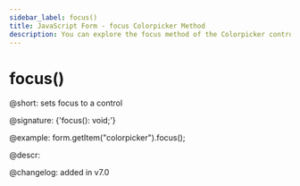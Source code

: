```yaml
---
sidebar_label: focus()
title: JavaScript Form - focus Colorpicker Method 
description: You can explore the focus method of the Colorpicker control of Form in the documentation of the DHTMLX JavaScript UI library. Browse developer guides and API reference, try out code examples and live demos, and download a free 30-day evaluation version of DHTMLX Suite 7.
---
```


# focus()

@short: sets focus to a control

@signature: {'focus(): void;'}

@example:
form.getItem("colorpicker").focus();

@descr:

@changelog: added in v7.0
